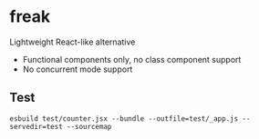 # freak

Lightweight React-like alternative

- Functional components only, no class component support
- No concurrent mode support

## Test

```
esbuild test/counter.jsx --bundle --outfile=test/_app.js --servedir=test --sourcemap
```

